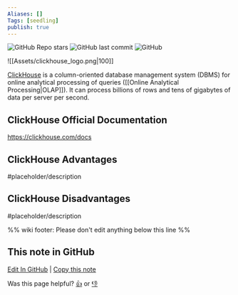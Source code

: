 ```yaml
---
Aliases: []
Tags: [seedling]
publish: true
---
```


![GitHub Repo stars](https://img.shields.io/github/stars/ClickHouse/ClickHouse?style=social) ![GitHub last commit](https://img.shields.io/github/last-commit/ClickHouse/ClickHouse) ![GitHub](https://img.shields.io/github/license/ClickHouse/ClickHouse)

![[Assets/clickhouse_logo.png|100]]

[ClickHouse](https://clickhouse.com/) is a column-oriented database management system (DBMS) for online analytical processing of queries ([[Online Analytical Processing|OLAP]]). It can process billions of rows and tens of gigabytes of data per server per second.

## ClickHouse Official Documentation

https://clickhouse.com/docs

## ClickHouse Advantages

#placeholder/description 

## ClickHouse Disadvantages

#placeholder/description 

%% wiki footer: Please don't edit anything below this line %%

## This note in GitHub

<span class="git-footer">[Edit In GitHub](https://github.dev/data-engineering-community/data-engineering-wiki/blob/main/Tools/Databases/ClickHouse.md "git-hub-edit-note") | [Copy this note](https://raw.githubusercontent.com/data-engineering-community/data-engineering-wiki/main/Tools/Databases/ClickHouse.md "git-hub-copy-note")</span>

<span class="git-footer">Was this page helpful?
[👍](https://tally.so/r/mOaxjk?rating=Yes&url=https://dataengineering.wiki/Tools/Databases/ClickHouse) or [👎](https://tally.so/r/mOaxjk?rating=No&url=https://dataengineering.wiki/Tools/Databases/ClickHouse)</span>
